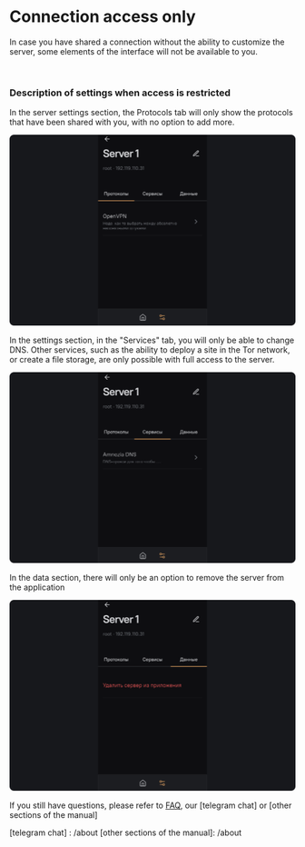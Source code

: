 # Connection access only

In case you have shared a connection without the ability to customize the server, some elements of the interface will not be available to you.

&nbsp;

### Description of settings when access is restricted

In the server settings section, the Protocols tab will only show the protocols that have been shared with you, with no option to add more.

![instruction 1](https://raw.githubusercontent.com/amnezia-vpn/amnezia.org-content/master/docs/en/instructions/29_connection_access_only/img/cao_en_1.png)

In the settings section, in the "Services" tab, you will only be able to change DNS. 
Other services, such as the ability to deploy a site in the Tor network, or create a file storage, are only possible with full access to the server.

![instruction 1](https://raw.githubusercontent.com/amnezia-vpn/amnezia.org-content/master/docs/en/instructions/29_connection_access_only/img/cao_en_2.png)

In the data section, there will only be an option to remove the server from the application

![instruction 1](https://raw.githubusercontent.com/amnezia-vpn/amnezia.org-content/master/docs/en/instructions/29_connection_access_only/img/cao_en_3.png)


If you still have questions, please refer to [FAQ], our [telegram chat] or [other sections of the manual]


[amnezia-site-ext-link]: https://amnezia-web-nx1r.vercel.app
[about-int-link]: /about
[FAQ]: /about 
[telegram chat] : /about 
[other sections of the manual]: /about





